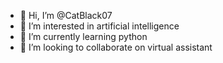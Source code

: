 - 👋 Hi, I’m @CatBlack07
- 👀 I’m interested in artificial intelligence
- 🌱 I’m currently learning python
- 💞️ I’m looking to collaborate on virtual assistant
  

<!---
CatBlack07/CatBlack07 is a ✨ special ✨ repository because its `README.md` (this file) appears on your GitHub profile.
You can click the Preview link to take a look at your changes.
--->
